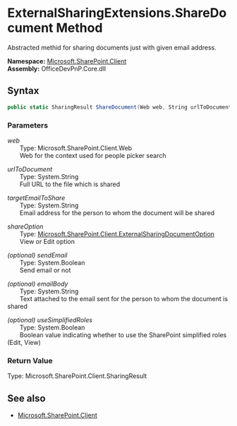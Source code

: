 # ExternalSharingExtensions.ShareDocument Method  
Abstracted methid for sharing documents just with given email address.  

**Namespace:** [Microsoft.SharePoint.Client](Microsoft.SharePoint.Client.md)  
**Assembly:** OfficeDevPnP.Core.dll  
## Syntax
```C#
public static SharingResult ShareDocument(Web web, String urlToDocument, String targetEmailToShare, ExternalSharingDocumentOption shareOption, Boolean sendEmail, String emailBody, Boolean useSimplifiedRoles)
```
### Parameters
*web*  
&emsp;&emsp;Type: Microsoft.SharePoint.Client.Web  
&emsp;&emsp;Web for the context used for people picker search  
  
*urlToDocument*  
&emsp;&emsp;Type: System.String  
&emsp;&emsp;Full URL to the file which is shared  
  
*targetEmailToShare*  
&emsp;&emsp;Type: System.String  
&emsp;&emsp;Email address for the person to whom the document will be shared  
  
*shareOption*  
&emsp;&emsp;Type: [Microsoft.SharePoint.Client.ExternalSharingDocumentOption](Microsoft.SharePoint.Client.ExternalSharingDocumentOption.md)  
&emsp;&emsp;View or Edit option  
  
*(optional) sendEmail*  
&emsp;&emsp;Type: System.Boolean  
&emsp;&emsp;Send email or not  
  
*(optional) emailBody*  
&emsp;&emsp;Type: System.String  
&emsp;&emsp;Text attached to the email sent for the person to whom the document is shared  
  
*(optional) useSimplifiedRoles*  
&emsp;&emsp;Type: System.Boolean  
&emsp;&emsp;Boolean value indicating whether to use the SharePoint simplified roles (Edit, View)  
  
### Return Value
Type: Microsoft.SharePoint.Client.SharingResult  

## See also
- [Microsoft.SharePoint.Client](Microsoft.SharePoint.Client.md)
